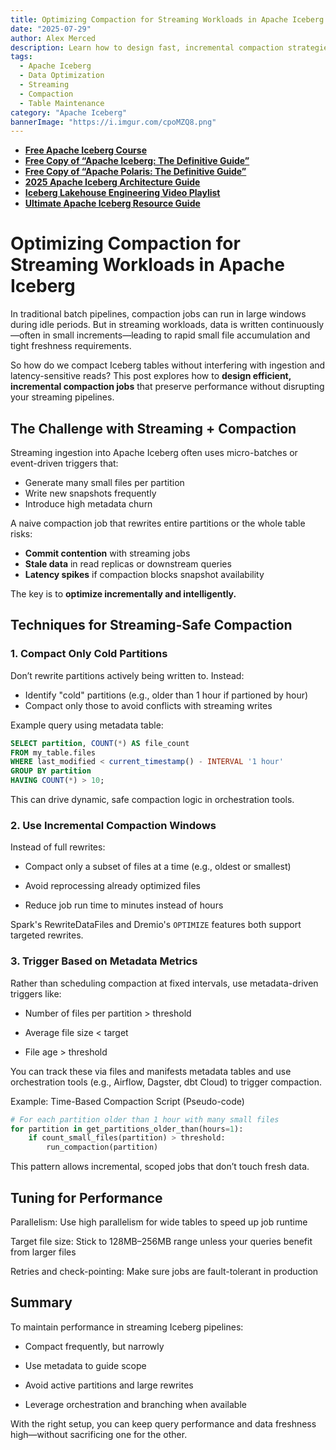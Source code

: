 ```yaml
---
title: Optimizing Compaction for Streaming Workloads in Apache Iceberg
date: "2025-07-29"
author: Alex Merced
description: Learn how to design fast, incremental compaction strategies in Apache Iceberg to support high-throughput streaming pipelines without disrupting freshness or performance.
tags:
  - Apache Iceberg
  - Data Optimization
  - Streaming
  - Compaction
  - Table Maintenance
category: "Apache Iceberg"
bannerImage: "https://i.imgur.com/cpoMZQ8.png"
---
```


- **[Free Apache Iceberg Course](https://hello.dremio.com/webcast-an-apache-iceberg-lakehouse-crash-course-reg.html?utm_source=ev_external_blog&utm_medium=influencer&utm_campaign=optimization_blogs&utm_content=alexmerced&utm_term=external_blog)**  
- **[Free Copy of “Apache Iceberg: The Definitive Guide”](https://hello.dremio.com/wp-apache-iceberg-the-definitive-guide-reg.html?utm_source=ev_external_blog&utm_medium=influencer&utm_campaign=optimization_blogs&utm_content=alexmerced&utm_term=external_blog)**  
- **[Free Copy of “Apache Polaris: The Definitive Guide”](https://hello.dremio.com/wp-apache-polaris-guide-reg.html?utm_source=ev_external_blog&utm_medium=influencer&utm_campaign=optimization_blogs&utm_content=alexmerced&utm_term=external_blog)**  
- **[2025 Apache Iceberg Architecture Guide](https://medium.com/data-engineering-with-dremio/2025-guide-to-architecting-an-iceberg-lakehouse-9b19ed42c9de)**  
- **[Iceberg Lakehouse Engineering Video Playlist](https://youtube.com/playlist?list=PLsLAVBjQJO0p0Yq1fLkoHvt2lEJj5pcYe&si=WTSnqjXZv6Glkc3y)**  
- **[Ultimate Apache Iceberg Resource Guide](https://medium.com/data-engineering-with-dremio/ultimate-directory-of-apache-iceberg-resources-e3e02efac62e)** 

# Optimizing Compaction for Streaming Workloads in Apache Iceberg

In traditional batch pipelines, compaction jobs can run in large windows during idle periods. But in streaming workloads, data is written continuously—often in small increments—leading to rapid small file accumulation and tight freshness requirements.

So how do we compact Iceberg tables without interfering with ingestion and latency-sensitive reads? This post explores how to **design efficient, incremental compaction jobs** that preserve performance without disrupting your streaming pipelines.

## The Challenge with Streaming + Compaction

Streaming ingestion into Apache Iceberg often uses micro-batches or event-driven triggers that:
- Generate many small files per partition
- Write new snapshots frequently
- Introduce high metadata churn

A naive compaction job that rewrites entire partitions or the whole table risks:
- **Commit contention** with streaming jobs
- **Stale data** in read replicas or downstream queries
- **Latency spikes** if compaction blocks snapshot availability

The key is to **optimize incrementally and intelligently.**

## Techniques for Streaming-Safe Compaction

### 1. **Compact Only Cold Partitions**

Don’t rewrite partitions actively being written to. Instead:
- Identify "cold" partitions (e.g., older than 1 hour if partioned by hour)
- Compact only those to avoid conflicts with streaming writes

Example query using metadata table:

```sql
SELECT partition, COUNT(*) AS file_count
FROM my_table.files
WHERE last_modified < current_timestamp() - INTERVAL '1 hour'
GROUP BY partition
HAVING COUNT(*) > 10;
```

This can drive dynamic, safe compaction logic in orchestration tools.

### 2. Use Incremental Compaction Windows
Instead of full rewrites:

- Compact only a subset of files at a time (e.g., oldest or smallest)

- Avoid reprocessing already optimized files

- Reduce job run time to minutes instead of hours

Spark's RewriteDataFiles and Dremio's `OPTIMIZE` features both support targeted rewrites.

### 3. Trigger Based on Metadata Metrics
Rather than scheduling compaction at fixed intervals, use metadata-driven triggers like:

- Number of files per partition > threshold

- Average file size < target

- File age > threshold

You can track these via files and manifests metadata tables and use orchestration tools (e.g., Airflow, Dagster, dbt Cloud) to trigger compaction.

Example: Time-Based Compaction Script (Pseudo-code)
```python
# For each partition older than 1 hour with many small files
for partition in get_partitions_older_than(hours=1):
    if count_small_files(partition) > threshold:
        run_compaction(partition)
```

This pattern allows incremental, scoped jobs that don’t touch fresh data.

## Tuning for Performance
Parallelism: Use high parallelism for wide tables to speed up job runtime

Target file size: Stick to 128MB–256MB range unless your queries benefit from larger files

Retries and check-pointing: Make sure jobs are fault-tolerant in production

## Summary
To maintain performance in streaming Iceberg pipelines:

- Compact frequently, but narrowly

- Use metadata to guide scope

- Avoid active partitions and large rewrites

- Leverage orchestration and branching when available

With the right setup, you can keep query performance and data freshness high—without sacrificing one for the other.